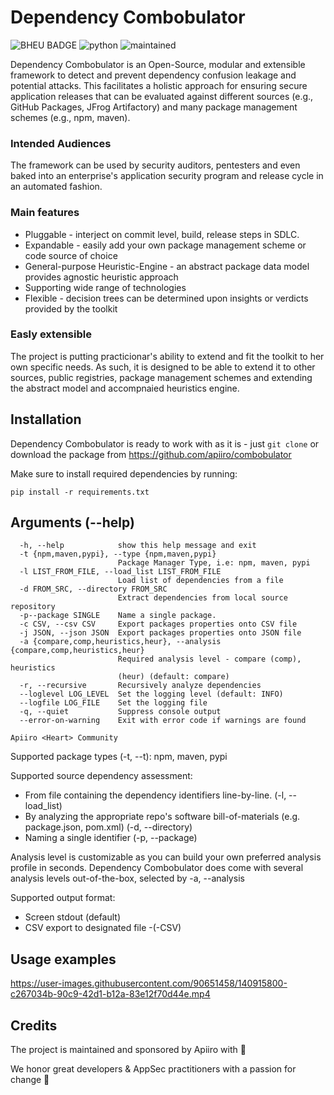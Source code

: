 # Dependency Combobulator
![BHEU BADGE](docs/bheu21.svg) ![python](https://img.shields.io/badge/Python-14354C) ![maintained](https://img.shields.io/badge/Maintained%3F-yes-green.svg)

Dependency Combobulator is an Open-Source, modular and extensible framework to detect and prevent dependency confusion leakage and potential attacks. This facilitates a holistic approach for ensuring secure application releases that can be evaluated against different sources (e.g., GitHub Packages, JFrog Artifactory) and many package management schemes (e.g., npm, maven).

### Intended Audiences

The framework can be used by security auditors, pentesters and even baked into an enterprise's application security program and release cycle in an automated fashion.
### Main features
* Pluggable - interject on commit level, build, release steps in SDLC.
* Expandable - easily add your own package management scheme or code source of choice
* General-purpose Heuristic-Engine - an abstract package data model provides agnostic heuristic approach
* Supporting wide range of technologies
* Flexible - decision trees can be determined upon insights or verdicts provided by the toolkit


### Easly extensible

The project is putting practicionar's ability to extend and fit the toolkit to her own specific needs. As such, it is designed to be able to extend it to other sources, public registries, package management schemes and extending the abstract model and accompnaied heuristics engine.


## Installation

Dependency Combobulator is ready to work with as it is - just `git clone` or download the package from https://github.com/apiiro/combobulator

Make sure to install required dependencies by running:

`pip install -r requirements.txt`

## Arguments (--help)
```
  -h, --help            show this help message and exit
  -t {npm,maven,pypi}, --type {npm,maven,pypi}
                        Package Manager Type, i.e: npm, maven, pypi
  -l LIST_FROM_FILE, --load_list LIST_FROM_FILE
                        Load list of dependencies from a file
  -d FROM_SRC, --directory FROM_SRC
                        Extract dependencies from local source repository
  -p--package SINGLE    Name a single package.
  -c CSV, --csv CSV     Export packages properties onto CSV file
  -j JSON, --json JSON  Export packages properties onto JSON file
  -a {compare,comp,heuristics,heur}, --analysis {compare,comp,heuristics,heur}
                        Required analysis level - compare (comp), heuristics
                        (heur) (default: compare)
  -r, --recursive       Recursively analyze dependencies
  --loglevel LOG_LEVEL  Set the logging level (default: INFO)
  --logfile LOG_FILE    Set the logging file
  -q, --quiet           Suppress console output
  --error-on-warning    Exit with error code if warnings are found

Apiiro <Heart> Community
```
Supported package types (-t, --t): npm, maven, pypi

Supported source dependency assessment:
- From file containing the dependency identifiers line-by-line. (-l, --load_list)
- By analyzing the appropriate repo's software bill-of-materials (e.g. package.json, pom.xml) (-d, --directory)
- Naming a single identifier (-p, --package)

Analysis level is customizable as you can build your own preferred analysis profile in seconds. Dependency Combobulator does come with several analysis levels out-of-the-box, selected by -a, --analysis

Supported output format:
- Screen stdout (default)
- CSV export to designated file -(-CSV)

## Usage examples

https://user-images.githubusercontent.com/90651458/140915800-c267034b-90c9-42d1-b12a-83e12f70d44e.mp4


## Credits

The project is maintained and sponsored by Apiiro with 💜

We honor great developers & AppSec practitioners with a passion for change 🙏
